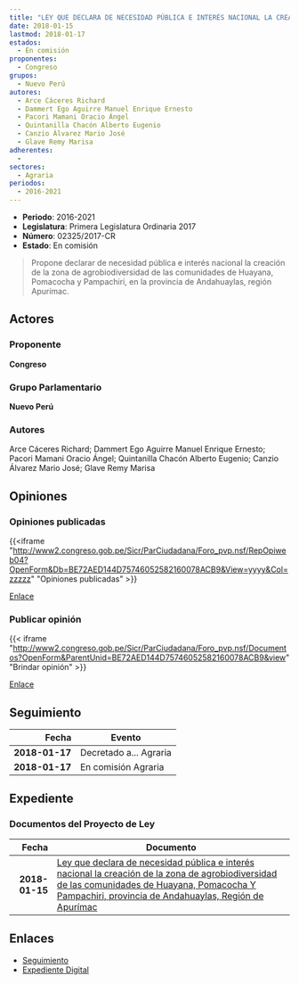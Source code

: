 ```yaml
---
title: "LEY QUE DECLARA DE NECESIDAD PÚBLICA E INTERÉS NACIONAL LA CREACIÓN DE LA ZONA DE AGROBIODIVERSIDAD DE LAS COMUNIDADES DE HUAYANA, POMACOCHA Y PAMPACHIRI, PROVINCIA DE ANDAHUAYLAS, REGIÓN APURÍMAC"
date: 2018-01-15
lastmod: 2018-01-17
estados: 
  - En comisión
proponentes: 
  - Congreso
grupos: 
  - Nuevo Perú
autores: 
  - Arce Cáceres Richard
  - Dammert Ego Aguirre Manuel Enrique Ernesto
  - Pacori Mamani Oracio Ángel
  - Quintanilla Chacón Alberto Eugenio
  - Canzio Álvarez Mario José
  - Glave Remy Marisa
adherentes: 
  - 
sectores: 
  - Agraria
periodos: 
  - 2016-2021
---
```


- **Periodo**: 2016-2021
- **Legislatura**: Primera Legislatura Ordinaria 2017
- **Número**: 02325/2017-CR
- **Estado**: En comisión

> Propone declarar de necesidad pública e interés nacional la creación de la zona de agrobiodiversidad de las comunidades de Huayana, Pomacocha y Pampachiri, en la provincia de Andahuaylas, región Apurímac.


## Actores

### Proponente

**Congreso**

### Grupo Parlamentario

**Nuevo Perú**

### Autores

Arce Cáceres Richard; Dammert Ego Aguirre Manuel Enrique Ernesto; Pacori Mamani Oracio Ángel; Quintanilla Chacón Alberto Eugenio; Canzio Álvarez Mario José; Glave Remy Marisa


## Opiniones

### Opiniones publicadas

{{<iframe "http://www2.congreso.gob.pe/Sicr/ParCiudadana/Foro_pvp.nsf/RepOpiweb04?OpenForm&Db=BE72AED144D75746052582160078ACB9&View=yyyy&Col=zzzzz" "Opiniones publicadas" >}}

[Enlace](http://www2.congreso.gob.pe/Sicr/ParCiudadana/Foro_pvp.nsf/RepOpiweb04?OpenForm&Db=BE72AED144D75746052582160078ACB9&View=yyyy&Col=zzzzz)
### Publicar opinión

{{< iframe "http://www2.congreso.gob.pe/Sicr/ParCiudadana/Foro_pvp.nsf/Documentos?OpenForm&ParentUnid=BE72AED144D75746052582160078ACB9&view" "Brindar opinión" >}}

[Enlace](http://www2.congreso.gob.pe/Sicr/ParCiudadana/Foro_pvp.nsf/Documentos?OpenForm&ParentUnid=BE72AED144D75746052582160078ACB9&view)

## Seguimiento

| Fecha | Evento |
|------:|--------|
| **2018-01-17** | Decretado a... Agraria|
| **2018-01-17** | En comisión Agraria|


## Expediente


### Documentos del Proyecto de Ley

| Fecha | Documento |
|------:|--------|
| **2018-01-15** | [Ley que declara de necesidad pública e interés nacional la creación de la zona de agrobiodiversidad de las comunidades de Huayana, Pomacocha Y Pampachiri, provincia de Andahuaylas, Región de Apurímac](http://www.leyes.congreso.gob.pe/Documentos/2016_2021/Proyectos_de_Ley_y_de_Resoluciones_Legislativas/PL0232520180115.pdf) |

## Enlaces 

- [Seguimiento](http://www2.congreso.gob.pe/Sicr/TraDocEstProc/CLProLey2016.nsf/f7fff46988ca05b1052578e100829cc7/f5bcbd67ae57a1e0052582160077fedf?OpenDocument)
- [Expediente Digital](http://www2.congreso.gob.pe/Sicr/TraDocEstProc/CLProLey2016.nsf/f7fff46988ca05b1052578e100829cc7/f5bcbd67ae57a1e0052582160077fedf?OpenDocument&Click=05257FB7005EB655.eb71d0cf91d8294e05256cdf006b5706/$Body/0.1C6C)
